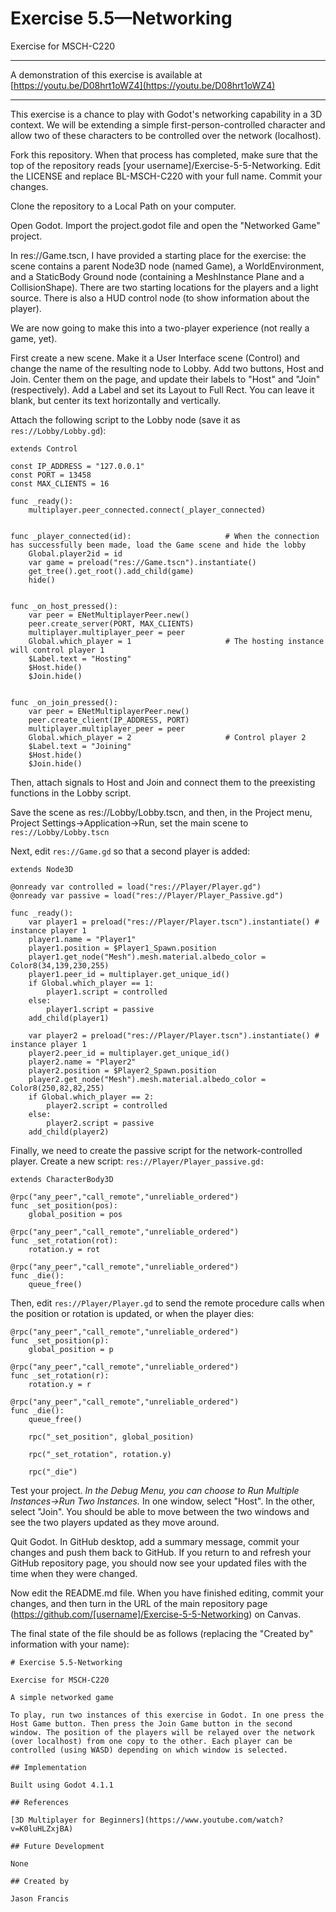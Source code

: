 # Exercise 5.5—Networking

Exercise for MSCH-C220

---

A demonstration of this exercise is available at [https://youtu.be/D08hrt1oWZ4](https://youtu.be/D08hrt1oWZ4)

---

This exercise is a chance to play with Godot's networking capability in a 3D context. We will be extending a simple first-person-controlled character and allow two of these characters to be controlled over the network (localhost).

Fork this repository. When that process has completed, make sure that the top of the repository reads [your username]/Exercise-5-5-Networking. Edit the LICENSE and replace BL-MSCH-C220 with your full name. Commit your changes.

Clone the repository to a Local Path on your computer.

Open Godot. Import the project.godot file and open the "Networked Game" project.

In res://Game.tscn, I have provided a starting place for the exercise: the scene contains a parent Node3D node (named Game), a WorldEnvironment, and a StaticBody Ground node (containing a MeshInstance Plane and a CollisionShape). There are two starting locations for the players and a light source. There is also a HUD control node (to show information about the player).

We are now going to make this into a two-player experience (not really a game, yet).

First create a new scene. Make it a User Interface scene (Control) and change the name of the resulting node to Lobby. Add two buttons, Host and Join. Center them on the page, and update their labels to "Host" and "Join" (respectively). Add a Label and set its Layout to Full Rect. You can leave it blank, but center its text horizontally and vertically.

Attach the following script to the Lobby node (save it as `res://Lobby/Lobby.gd`):
```
extends Control

const IP_ADDRESS = "127.0.0.1"
const PORT = 13458
const MAX_CLIENTS = 16

func _ready():
	multiplayer.peer_connected.connect(_player_connected)


func _player_connected(id):						# When the connection has successfully been made, load the Game scene and hide the lobby
	Global.player2id = id
	var game = preload("res://Game.tscn").instantiate()
	get_tree().get_root().add_child(game)
	hide()


func _on_host_pressed():
	var peer = ENetMultiplayerPeer.new()
	peer.create_server(PORT, MAX_CLIENTS)
	multiplayer.multiplayer_peer = peer
	Global.which_player = 1						# The hosting instance will control player 1 
	$Label.text = "Hosting"
	$Host.hide()
	$Join.hide()


func _on_join_pressed():
	var peer = ENetMultiplayerPeer.new()
	peer.create_client(IP_ADDRESS, PORT)
	multiplayer.multiplayer_peer = peer
	Global.which_player = 2						# Control player 2
	$Label.text = "Joining"
	$Host.hide()
	$Join.hide()
```

Then, attach signals to Host and Join and connect them to the preexisting functions in the Lobby script.

Save the scene as res://Lobby/Lobby.tscn, and then, in the Project menu, Project Settings->Application->Run, set the main scene to `res://Lobby/Lobby.tscn`

Next, edit `res://Game.gd` so that a second player is added:
```
extends Node3D

@onready var controlled = load("res://Player/Player.gd")
@onready var passive = load("res://Player/Player_Passive.gd")

func _ready():
	var player1 = preload("res://Player/Player.tscn").instantiate()	# instance player 1
	player1.name = "Player1"
	player1.position = $Player1_Spawn.position
	player1.get_node("Mesh").mesh.material.albedo_color = Color8(34,139,230,255)
	player1.peer_id = multiplayer.get_unique_id()
	if Global.which_player == 1:
		player1.script = controlled
	else:
		player1.script = passive
	add_child(player1)
	
	var player2 = preload("res://Player/Player.tscn").instantiate()	# instance player 1
	player2.peer_id = multiplayer.get_unique_id()
	player2.name = "Player2"
	player2.position = $Player2_Spawn.position
	player2.get_node("Mesh").mesh.material.albedo_color = Color8(250,82,82,255)
	if Global.which_player == 2:
		player2.script = controlled
	else:
		player2.script = passive
	add_child(player2)
```

Finally, we need to create the passive script for the network-controlled player. Create a new script: `res://Player/Player_passive.gd:`
```
extends CharacterBody3D

@rpc("any_peer","call_remote","unreliable_ordered")
func _set_position(pos):
	global_position = pos

@rpc("any_peer","call_remote","unreliable_ordered")
func _set_rotation(rot):
	rotation.y = rot

@rpc("any_peer","call_remote","unreliable_ordered")
func _die():
	queue_free()

```

Then, edit `res://Player/Player.gd` to send the remote procedure calls when the position or rotation is updated, or when the player dies:
```
@rpc("any_peer","call_remote","unreliable_ordered")
func _set_position(p):
	global_position = p

@rpc("any_peer","call_remote","unreliable_ordered")
func _set_rotation(r):
	rotation.y = r

@rpc("any_peer","call_remote","unreliable_ordered")
func _die():
	queue_free()
```
```
	rpc("_set_position", global_position)
```
```
	rpc("_set_rotation", rotation.y)
```
```
	rpc("_die")
```

Test your project. *In the Debug Menu, you can choose to Run Multiple Instances->Run Two Instances.* In one window, select "Host". In the other, select "Join". You should be able to move between the two windows and see the two players updated as they move around.

Quit Godot. In GitHub desktop, add a summary message, commit your changes and push them back to GitHub. If you return to and refresh your GitHub repository page, you should now see your updated files with the time when they were changed.

Now edit the README.md file. When you have finished editing, commit your changes, and then turn in the URL of the main repository page (https://github.com/[username]/Exercise-5-5-Networking) on Canvas.

The final state of the file should be as follows (replacing the "Created by" information with your name):
```
# Exercise 5.5-Networking

Exercise for MSCH-C220

A simple networked game

To play, run two instances of this exercise in Godot. In one press the Host Game button. Then press the Join Game button in the second window. The position of the players will be relayed over the network (over localhost) from one copy to the other. Each player can be controlled (using WASD) depending on which window is selected.

## Implementation

Built using Godot 4.1.1

## References

[3D Multiplayer for Beginners](https://www.youtube.com/watch?v=K0luHLZxjBA)

## Future Development

None

## Created by 

Jason Francis
```
